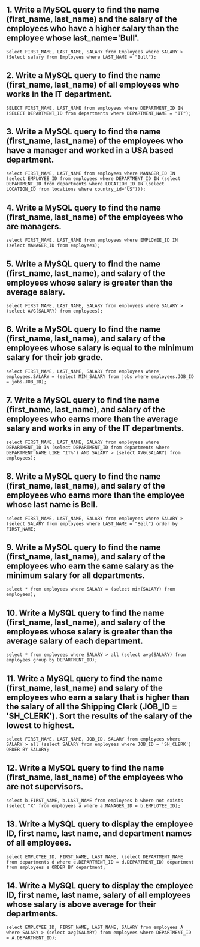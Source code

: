 ## 1. Write a MySQL query to find the name (first_name, last_name) and the salary of the employees who have a higher salary than the employee whose last_name='Bull'.

`Select FIRST_NAME, LAST_NAME, SALARY from Employees where SALARY > (Select salary from Employees where LAST_NAME = "Bull");`

## 2. Write a MySQL query to find the name (first_name, last_name) of all employees who works in the IT department.

`SELECT FIRST_NAME, LAST_NAME from employees where DEPARTMENT_ID IN (SELECT DEPARTMENT_ID from departments where DEPARTMENT_NAME = "IT");`

## 3. Write a MySQL query to find the name (first_name, last_name) of the employees who have a manager and worked in a USA based department.

`select FIRST_NAME, LAST_NAME from employees where MANAGER_ID IN (select EMPLOYEE_ID from employees where DEPARTMENT_ID IN (select DEPARTMENT_ID from departments where LOCATION_ID IN (select LOCATION_ID from locations where country_id="US")));`

## 4. Write a MySQL query to find the name (first_name, last_name) of the employees who are managers.

`select FIRST_NAME, LAST_NAME from employees where EMPLOYEE_ID IN (select MANAGER_ID from employees);`

## 5. Write a MySQL query to find the name (first_name, last_name), and salary of the employees whose salary is greater than the average salary.

`select FIRST_NAME, LAST_NAME, SALARY from employees where SALARY > (select AVG(SALARY) from employees);`

## 6. Write a MySQL query to find the name (first_name, last_name), and salary of the employees whose salary is equal to the minimum salary for their job grade.

`select FIRST_NAME, LAST_NAME, SALARY from employees where employees.SALARY = (select MIN_SALARY from jobs where employees.JOB_ID = jobs.JOB_ID);`

## 7. Write a MySQL query to find the name (first_name, last_name), and salary of the employees who earns more than the average salary and works in any of the IT departments.

`select FIRST_NAME, LAST_NAME, SALARY from employees where DEPARTMENT_ID IN (select DEPARTMENT_ID from departments where DEPARTMENT_NAME LIKE "IT%") AND SALARY > (select AVG(SALARY) from employees);`

## 8. Write a MySQL query to find the name (first_name, last_name), and salary of the employees who earns more than the employee whose last name is Bell.

`select FIRST_NAME, LAST_NAME, SALARY from employees where SALARY > (select SALARY from employees where LAST_NAME = "Bell") order by FIRST_NAME;`

## 9. Write a MySQL query to find the name (first_name, last_name), and salary of the employees who earn the same salary as the minimum salary for all departments.

`select * from employees where SALARY = (select min(SALARY) from employees);`

## 10. Write a MySQL query to find the name (first_name, last_name), and salary of the employees whose salary is greater than the average salary of each department.

`select * from employees where SALARY > all (select avg(SALARY) from employees group by DEPARTMENT_ID);`

## 11. Write a MySQL query to find the name (first_name, last_name) and salary of the employees who earn a salary that is higher than the salary of all the Shipping Clerk (JOB_ID = 'SH_CLERK'). Sort the results of the salary of the lowest to highest.

`select FIRST_NAME, LAST_NAME, JOB_ID, SALARY from employees where SALARY > all (select SALARY from employees where JOB_ID = 'SH_CLERK') ORDER BY SALARY;`

## 12. Write a MySQL query to find the name (first_name, last_name) of the employees who are not supervisors.

`select b.FIRST_NAME, b.LAST_NAME from employees b where not exists (select "X" from employees a where a.MANAGER_ID = b.EMPLOYEE_ID);`

## 13. Write a MySQL query to display the employee ID, first name, last name, and department names of all employees.

`select EMPLOYEE_ID, FIRST_NAME, LAST_NAME, (select DEPARTMENT_NAME from departments d where e.DEPARTMENT_ID = d.DEPARTMENT_ID) department from employees e ORDER BY department;`

## 14. Write a MySQL query to display the employee ID, first name, last name, salary of all employees whose salary is above average for their departments.

`select EMPLOYEE_ID, FIRST_NAME, LAST_NAME, SALARY from employees A where SALARY > (select avg(SALARY) from employees where DEPARTMENT_ID = A.DEPARTMENT_ID);`
